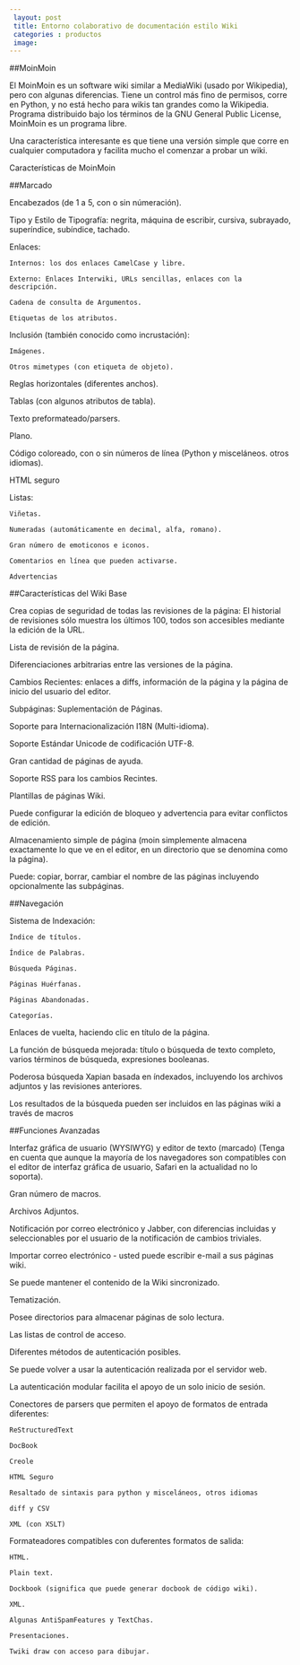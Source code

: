 ```yaml
---
 layout: post
 title: Entorno colaborativo de documentación estilo Wiki
 categories : productos
 image:
---
```

##MoinMoin

El MoinMoin es un software wiki similar a MediaWiki (usado por Wikipedia), pero con algunas diferencias. Tiene un control más fino de permisos, corre en Python, y no está hecho para wikis tan grandes como la Wikipedia. Programa distribuido bajo los términos de la GNU General Public License, MoinMoin es un programa libre.

Una característica interesante es que tiene una versión simple que corre en cualquier computadora y facilita mucho el comenzar a probar un wiki.

Características de MoinMoin

##Marcado

Encabezados (de 1 a 5, con o sin númeración).

Tipo y Estilo de Tipografía: negrita, máquina de escribir, cursiva, subrayado, superíndice, subíndice, tachado.

Enlaces:

    Internos: los dos enlaces CamelCase y libre.

    Externo: Enlaces Interwiki, URLs sencillas, enlaces con la descripción.

    Cadena de consulta de Argumentos.

    Etiquetas de los atributos.

Inclusión (también conocido como incrustación):

    Imágenes.

    Otros mimetypes (con etiqueta de objeto).

Reglas horizontales (diferentes anchos).

Tablas (con algunos atributos de tabla).

Texto preformateado/parsers.

Plano.

Código coloreado, con o sin números de línea (Python y misceláneos. otros idiomas).

HTML seguro

Listas:

    Viñetas.

    Numeradas (automáticamente en decimal, alfa, romano).

    Gran número de emoticonos e iconos.

    Comentarios en línea que pueden activarse.

    Advertencias

##Características del Wiki Base

Crea copias de seguridad de todas las revisiones de la página: El historial de revisiones sólo muestra los últimos 100, todos son accesibles mediante la edición de la URL.

Lista de revisión de la página.

Diferenciaciones arbitrarias entre las versiones de la página.

Cambios Recientes: enlaces a diffs, información de la página y la página de inicio del usuario del editor.

Subpáginas: Suplementación de Páginas.

Soporte para Internacionalización I18N (Multi-idioma).

Soporte Estándar Unicode de codificación UTF-8.

Gran cantidad de páginas de ayuda.

Soporte RSS para los cambios Recintes.

Plantillas de páginas Wiki.

Puede configurar la edición de bloqueo y advertencia para evitar conflictos de edición.

Almacenamiento simple de página (moin simplemente almacena exactamente lo que ve en el editor, en un directorio que se denomina como la página).

Puede: copiar, borrar, cambiar el nombre de las páginas incluyendo opcionalmente las subpáginas.


##Navegación

Sistema de Indexación:

    Índice de títulos.

    Índice de Palabras.

    Búsqueda Páginas.

    Páginas Huérfanas.

    Páginas Abandonadas.

    Categorías.

Enlaces de vuelta, haciendo clic en título de la página.

La función de búsqueda mejorada: título o búsqueda de texto completo, varios términos de búsqueda, expresiones booleanas.

Poderosa búsqueda Xapian basada en índexados, incluyendo los archivos adjuntos y las revisiones anteriores.

Los resultados de la búsqueda pueden ser incluidos en las páginas wiki a través de macros

##Funciones Avanzadas

Interfaz gráfica de usuario (WYSIWYG) y editor de texto (marcado) (Tenga en cuenta que aunque la mayoría de los navegadores son compatibles con el editor de interfaz gráfica de usuario, Safari en la actualidad no lo soporta).

Gran número de macros.

Archivos Adjuntos.

Notificación por correo electrónico y Jabber, con diferencias incluidas y seleccionables por el usuario de la notificación de cambios triviales.

Importar correo electrónico - usted puede escribir e-mail a sus páginas wiki.

Se puede mantener el contenido de la Wiki sincronizado.

Tematización.

Posee directorios para almacenar páginas de solo lectura.

Las listas de control de acceso.

Diferentes métodos de autenticación posibles.
    
Se puede volver a usar la autenticación realizada por el servidor web.

La autenticación modular facilita el apoyo de un solo inicio de sesión.

Conectores de parsers que permiten el apoyo de formatos de entrada diferentes:

    ReStructuredText

    DocBook

    Creole

    HTML Seguro

    Resaltado de sintaxis para python y misceláneos, otros idiomas

    diff y CSV

    XML (con XSLT)

Formateadores compatibles con duferentes formatos de salida:

    HTML.

    Plain text.

    Dockbook (significa que puede generar docbook de código wiki).

    XML.
        
    Algunas AntiSpamFeatures y TextChas.

    Presentaciones.

    Twiki draw con acceso para dibujar.


